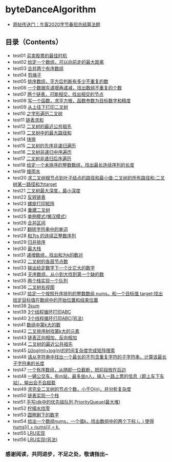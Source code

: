 # byteDanceAlgorithm
* [原帖传送门：牛客2020字节春招总结算法题](https://www.nowcoder.com/discuss/425581)

## 目录（Contents）
* test01 [买卖股票的最佳时机](https://github.com/lizeyang18/byteDanceAlgorithm/blob/master/test01.java)
* test02 [给定一个数组，可以向前走的最大距离](https://github.com/lizeyang18/byteDanceAlgorithm/blob/master/test02.java)
* test03 [合并两个有序数组](https://github.com/lizeyang18/byteDanceAlgorithm/blob/master/test03.java)
* test04 [剪绳子](https://github.com/lizeyang18/byteDanceAlgorithm/blob/master/test04.java)
* test05 [排序数组，平方后判断有多少不重复的数](https://github.com/lizeyang18/byteDanceAlgorithm/blob/master/test05.java)
* test06 [一个数据先递增再递减，找出数组不重复的个数](https://github.com/lizeyang18/byteDanceAlgorithm/blob/master/test06.java)
* test07 [两个链表，可能相交，找出相交的节点](https://github.com/lizeyang18/byteDanceAlgorithm/blob/master/test07.java)
* test08 [写一个函数，求平方根，函数参数为目标数字和精度](https://github.com/lizeyang18/byteDanceAlgorithm/blob/master/test08.java)
* test09 [从上往下打印二叉树](https://github.com/lizeyang18/byteDanceAlgorithm/blob/master/test09.java)
* test10 [之字形遍历二叉树](https://github.com/lizeyang18/byteDanceAlgorithm/blob/master/test10.java)
* test11 [链表求和](https://github.com/lizeyang18/byteDanceAlgorithm/blob/master/test11.java)
* test12 [二叉树的最近公共祖先](https://github.com/lizeyang18/byteDanceAlgorithm/blob/master/test12.java)
* test13 [二叉树中的最大路径和](https://github.com/lizeyang18/byteDanceAlgorithm/blob/master/test13.java)
* test14 [快排](https://github.com/lizeyang18/byteDanceAlgorithm/blob/master/test14.java)
* test15 [二叉树的先序非递归遍历](https://github.com/lizeyang18/byteDanceAlgorithm/blob/master/test15.java)
* test16 [二叉树非递归中序遍历](https://github.com/lizeyang18/byteDanceAlgorithm/blob/master/test16.java)
* test17 [二叉树非递归后序遍历](https://github.com/lizeyang18/byteDanceAlgorithm/blob/master/test17.java)
* test18 [给定一个未排序的整数数组，找出最长连续序列的长度](https://github.com/lizeyang18/byteDanceAlgorithm/blob/master/test18.java)
* test19 [接雨水](https://github.com/lizeyang18/byteDanceAlgorithm/blob/master/test19.java)
* test20 [求二叉树根节点到叶子结点的路径和最小值;二叉树的所有路径和;二叉树某一路径和为target](https://github.com/lizeyang18/byteDanceAlgorithm/blob/master/test20.java)
* test21 [二叉树最大深度，最小深度](https://github.com/lizeyang18/byteDanceAlgorithm/blob/master/test21.java)
* test22 [反转链表](https://github.com/lizeyang18/byteDanceAlgorithm/blob/master/test22.java)
* test23 [螺旋打印矩阵](https://github.com/lizeyang18/byteDanceAlgorithm/blob/master/test23.java)
* test24 [重建二叉树](https://github.com/lizeyang18/byteDanceAlgorithm/blob/master/test24.java)
* test25 [单例模式(懒汉模式)](https://github.com/lizeyang18/byteDanceAlgorithm/blob/master/test25.java)
* test26 [合并区间](https://github.com/lizeyang18/byteDanceAlgorithm/blob/master/test26.java)
* test27 [翻转字符串中的单词](https://github.com/lizeyang18/byteDanceAlgorithm/blob/master/test27.java)
* test28 [和为s 的连续正整数序列](https://github.com/lizeyang18/byteDanceAlgorithm/blob/master/test28.java)
* test29 [归并排序](https://github.com/lizeyang18/byteDanceAlgorithm/blob/master/test29.java)
* test30 [最大栈](https://github.com/lizeyang18/byteDanceAlgorithm/blob/master/test30.java)
* test31 [递增数组，找出和为k的数对](https://github.com/lizeyang18/byteDanceAlgorithm/blob/master/test31.java)
* test32 [二叉树的各层节点数](https://github.com/lizeyang18/byteDanceAlgorithm/blob/master/test32.java)
* test33 [输出给定数字下一个比它大的数字](https://github.com/lizeyang18/byteDanceAlgorithm/blob/master/test33.java)
* test34 [无序数组，从小到大找到第一个缺的数](https://github.com/lizeyang18/byteDanceAlgorithm/blob/master/test34.java)
* test35 [两个栈实现一个队列](https://github.com/lizeyang18/byteDanceAlgorithm/blob/master/test35.java)
* test36 [二叉树右视图](https://github.com/lizeyang18/byteDanceAlgorithm/blob/master/test36.java)
* test37 [给定一个按照升序排列的整数数组 nums，和一个目标值 target;找出给定目标值在数组中的开始位置和结束位置](https://github.com/lizeyang18/byteDanceAlgorithm/blob/master/test37.java)
* test38 [3sum](https://github.com/lizeyang18/byteDanceAlgorithm/blob/master/test38.java)
* test39 [3个线程循环打印ABC](https://github.com/lizeyang18/byteDanceAlgorithm/blob/master/test39.java)
* test40 [3个线程循环打印ABC(另法)](https://github.com/lizeyang18/byteDanceAlgorithm/blob/master/test40.java)
* test41 [数组中第k大的数](https://github.com/lizeyang18/byteDanceAlgorithm/blob/master/test41.java)
* test42 [二叉排序树找第k大的元素](https://github.com/lizeyang18/byteDanceAlgorithm/blob/master/test42.java)
* test43 [链表正向相加，反向相加](https://github.com/lizeyang18/byteDanceAlgorithm/blob/master/test43.java)
* test44 [二叉树的最近公共祖先](https://github.com/lizeyang18/byteDanceAlgorithm/blob/master/test44.java)
* test45 [以log(m)+log(n)的时间复杂度完成矩阵搜索](https://github.com/lizeyang18/byteDanceAlgorithm/blob/master/test45.java)
* test46 [请从字符串中找出一个最长的不包含重复字符的子字符串，计算该最长子字符串的长度](https://github.com/lizeyang18/byteDanceAlgorithm/blob/master/test46.java)
* test47 [一个有序数组，从随即一位截断，把前段放在后边](https://github.com/lizeyang18/byteDanceAlgorithm/blob/master/test47.java)
* test48 [一辆公交车，有m站，最多坐n人，输入一路上票的信息（即上车下车站），输出会不会超载](https://github.com/lizeyang18/byteDanceAlgorithm/blob/master/test48.java)
* test49 [求完全二叉树的节点个数，小于O(n)，并分析复杂度](https://github.com/lizeyang18/byteDanceAlgorithm/blob/master/test49.java)
* test50 [链表实现一个栈](https://github.com/lizeyang18/byteDanceAlgorithm/blob/master/test50.java)
* test51 [手写jdk中的优先级队列 PriorityQueue(最大堆)](https://github.com/lizeyang18/byteDanceAlgorithm/blob/master/test51.java)
* test52 [柠檬水找零](https://github.com/lizeyang18/byteDanceAlgorithm/blob/master/test52.java)
* test53 [圆圈剩下的数字](https://github.com/lizeyang18/byteDanceAlgorithm/blob/master/test53.java)
* test54 [给出一个数组nums，一个值k，找出数组中的两个下标 i，j 使得 nums[i] + nums[j] = k.](https://github.com/lizeyang18/byteDanceAlgorithm/blob/master/test54.java)
* test55 [LRU实现](https://github.com/lizeyang18/byteDanceAlgorithm/blob/master/test55.java)
* test56 [LRU实现(另法)](https://github.com/lizeyang18/byteDanceAlgorithm/blob/master/test56.java)

### 感谢阅读，共同进步，不足之处，敬请指出~
